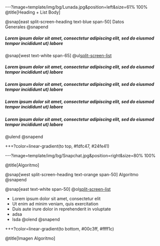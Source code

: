 ---?image=template/img/bg/Lunada.jpg&position=left&size=61% 100%
@title[Heading + List Body]

@snap[east split-screen-heading text-blue span-50]
Datos<br>Generales
@snapend

##### Lorem ipsum dolor sit amet, consectetur adipiscing elit, sed do eiusmod tempor incididunt ut) labore<br>

@snap[west text-white span-65]
@ul[split-screen-list](false)
##### Lorem ipsum dolor sit amet, consectetur adipiscing elit, sed do eiusmod tempor incididunt ut) labore<br>
##### Lorem ipsum dolor sit amet, consectetur adipiscing elit, sed do eiusmod tempor incididunt ut) labore<br>
##### Lorem ipsum dolor sit amet, consectetur adipiscing elit, sed do eiusmod tempor incididunt ut) labore<br> 
##### Lorem ipsum dolor sit amet, consectetur adipiscing elit, sed do eiusmod tempor incididunt ut) labore<br> 
@ulend
@snapend

+++?color=linear-gradient(to top, #fdfc47, #24fe41)

---?image=template/img/bg/Snapchat.jpg&position=right&size=80% 100%

@title[Algoritmo]

@snap[west split-screen-heading text-orange span-50]
Algoritmo
@snapend

@snap[east text-white span-50]
@ol[split-screen-list](false)
- Lorem ipsum dolor sit amet, consectetur elit
- Ut enim ad minim veniam, quis exercitation
- Duis aute irure dolor in reprehenderit in voluptate
- adsa
- lsda
@olend
@snapend

+++?color=linear-gradient(to bottom, #00c3ff, #ffff1c)

@title[Imagen Algoritmo]
